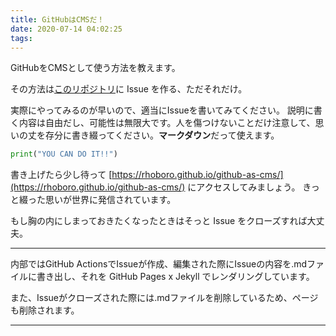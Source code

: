 ```yaml
---
title: GitHubはCMSだ！
date: 2020-07-14 04:02:25
tags: 
---
```

GitHubをCMSとして使う方法を教えます。

その方法は[このリポジトリ](https://github.com/rhoboro/github-as-cms/issues)に Issue を作る、ただそれだけ。

実際にやってみるのが早いので、適当にIssueを書いてみてください。
説明に書く内容は自由だし、可能性は無限大です。人を傷つけないことだけ注意して、思いの丈を存分に書き綴ってください。**マークダウン**だって使えます。

```python
print("YOU CAN DO IT!!")
```

書き上げたら少し待って [https://rhoboro.github.io/github-as-cms/](https://rhoboro.github.io/github-as-cms/)  にアクセスしてみましょう。
きっと綴った思いが世界に発信されています。

もし胸の内にしまっておきたくなったときはそっと Issue をクローズすれば大丈夫。

---

内部ではGitHub ActionsでIssueが作成、編集された際にIssueの内容を.mdファイルに書き出し、それを GitHub Pages x Jekyll でレンダリングしています。

また、Issueがクローズされた際には.mdファイルを削除しているため、ページも削除されます。

---
